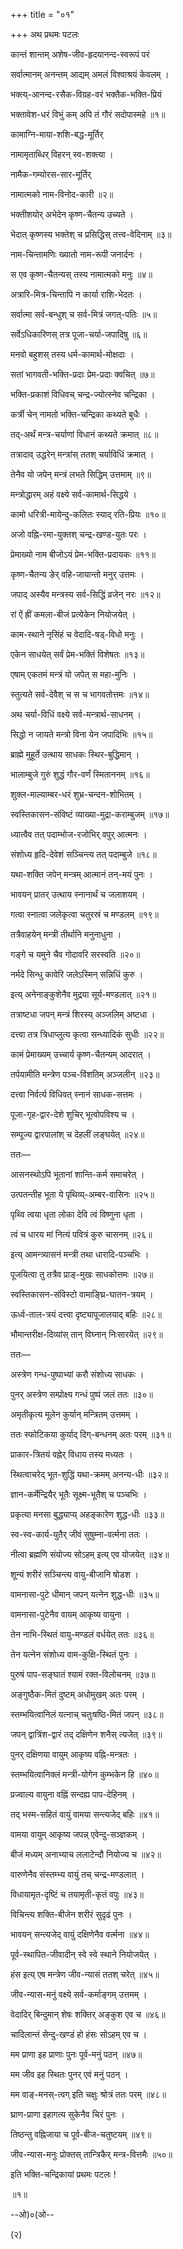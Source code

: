 +++
title = "०१"

+++
अथ प्रथमः पटलः

कान्तं शान्तम् अशेष-जीव-हृदयानन्द-स्वरूपं परं

सर्वात्मानम् अनन्तम् आद्यम् अमलं विश्वाश्रयं केवलम् ।

भक्त्य्-आनन्द-रसैक-विग्रह-वरं भक्तैक-भक्ति-प्रियं

भक्तावेश-धरं विभुं कम् अपि तं गौरं सदोपास्महे ॥१॥

कामाग्नि-माया-शशि-बद्ध-मूर्तिर्

नामामृताब्धिर् विहरन् स्व-शक्त्या ।

नामैक-गम्योरस-सार-मूर्तिर्

नामात्मको नाम-विनोद-कारी ॥२॥

भक्तीशयोर् अभेदेन कृष्ण-चैतन्य उच्यते ।

भेदात् कृष्णस्य भक्तेश् च प्रसिद्धिस् तत्त्व-वेदिनाम् ॥३॥

नाम-चिन्तामणिः ख्यातो नाम-रूपी जनार्दनः ।

स एव कृष्ण-चैतन्यस् तस्य नामात्मको मनुः ॥४॥

अत्रारि-मित्र-चिन्तापि न कार्या राशि-भेदतः ।

सर्वात्मा सर्व-बन्धुश् च सर्व-मित्रं जगत्-पतिः ॥५॥

सर्वेऽधिकारिणस् तत्र पूजा-चर्या-जपादिषु ॥६॥

मनवो बहुशस् तस्य धर्म-कामार्थ-मोक्षदाः ।

सतां भागवती-भक्ति-प्रदाः प्रेम-प्रदाः क्वचित् ॥७॥

भक्ति-प्रकाशं विधिवच् चन्द्र-ज्योत्स्नेव चन्द्रिका ।

कर्त्री चेन् नामतो भक्ति-चन्द्रिका कथ्यते बुधैः ।

तद्-अर्थं मन्त्र-चर्याणां विधानं कथ्यते क्रमात् ॥८॥

तत्रादाव् उद्धरेन् मन्त्रांस् ततश् चर्याविधिं क्रमात् ।

तेनैव यो जपेन् मन्त्रं लभते सिद्धिम् उत्तमाम् ॥९॥

मन्त्रोद्धारम् अहं वक्ष्ये सर्व-कामार्थ-सिद्धये ।

कामो धरित्री-मायेन्दु-कलितः स्याद् रति-प्रियः ॥१०॥

अजो वह्नि-रमा-युक्तश् चन्द्र-खण्ड-युतः परः ।

प्रेमाख्यो नाम बीजोऽयं प्रेम-भक्ति-प्रदायकः ॥११॥

कृष्ण-चैतन्य ङेर् वहि-जायान्तो मनुर् उत्तमः ।

जपाद् अस्यैव मन्त्रस्य सर्व-सिद्धिं व्रजेन् नरः ॥१२॥

रां ऐं ह्रीं कमला-बीजं प्रत्येकेन नियोजयेत् ।

काम-स्थाने नृसिंहं च वेदादि-षड्-विधो मनुः ।

एकेन साधयेत् सर्वं प्रेम-भक्तिं विशेषतः ॥१३॥

एषाम् एकतमं मन्त्रं यो जपेत् स महा-मुनिः ।

स्तुत्यते सर्व-देवैश् च स च भागवतोत्तमः ॥१४॥

अथ चर्या-विधिं वक्ष्ये सर्व-मन्त्रार्थ-साधनम् ।

सिद्धो न जायते मन्त्रो विना येन जपादिभिः ॥१५॥

ब्राह्मे मुहूर्ते उत्थाय साधकः स्थिर-बुद्धिमान् ।

भालाम्बुजे गुरुं शुद्धं गौर-वर्णं स्मिताननम् ॥१६॥

शुक्ल-माल्याम्बर-धरं शुभ्र-चन्दन-शोभितम् ।

स्वस्तिकासन-संविष्टं व्याख्या-मुद्रा-कराम्बुजम् ॥१७॥

ध्यात्वैव तत् पदाम्भोज-रजोभिर् वपुर् आत्मनः ।

संशोध्य हृदि-देवेशं सञ्चिन्त्य तत् पदाम्बुजे ॥१८॥

यथा-शक्ति जपेन् मन्त्रम् आत्मानं तन्-मयं पुनः ।

भावयन् प्रातर् उत्थाय स्नानार्थं च जलाशयम् ।

गत्वा स्नात्वा जलेकृत्वा चतुरस्रं च मण्डलम् ॥१९॥

तत्रैवाहयेन् मन्त्री तीर्थानि मनुनाधुना ।

गङ्गे च यमुने चैव गोदावरि सरस्वति ॥२०॥

नर्मदे सिन्धु कावेरि जलेऽस्मिन् सन्निधिं कुरु ।

इत्य् अनेनाङ्कुशेनैव मुद्रया सूर्य-मण्डलात् ॥२१॥

तत्राष्टधा जपन् मन्त्रं शिरस्य् अञ्जलिम् अष्टधा ।

दत्त्वा तत्र त्रिधाप्लुत्य कृत्वा सन्ध्यादिकं सुधीः ॥२२॥

कामं प्रेमाख्यम् उच्चार्य कृष्ण-चैतन्यम् आदरात् ।

तर्पयामीति मन्त्रेण पञ्च-विंशतिम् अञ्जलीन् ॥२३॥

दत्त्वा निर्वर्त्य विधिवत् स्नानं साधक-सत्तमः ।

पूजा-गृह-द्वार-देशे शुचिर् भूत्वोपविश्य च ।

सम्पूज्य द्वारपालांश् च देहलीं लङ्घयेत् ॥२४॥

ततः—

आसनस्थोऽपि भूतानां शान्ति-कर्म समाचरेत् ।

उत्पतन्तीह भूता ये पृथिव्य्-अम्बर-वासिनः ॥२५॥

पृथ्वि त्वया धृता लोका देवि त्वं विष्णुना धृता ।

त्वं च धारय मां नित्यं पवित्रं कुरु चासनम् ॥२६॥

इत्य् आमन्त्र्यासनं मन्त्री तथा धारादि-पञ्चभिः ।

पूजयित्वा तु तत्रैव प्राङ्-मुखः साधकोत्तमः ॥२७॥

स्वस्तिकासन-संविस्टो वामाङ्घ्रि-घातन-त्रयम् ।

ऊर्ध्व-ताल-त्रयं दत्त्वा दृष्ट्यापूजालयाद् बहिः ॥२८॥

भौमान्तरीक्ष-दिव्यांस् तान् विघ्नान् निःसारयेत् ॥२९॥

ततः—

अस्त्रेण गन्ध-पुष्पाभ्यां करौ संशोध्य साधकः ।

पुनर् अस्त्रेण सम्प्रोक्ष्य गन्धं पुष्पं जलं ततः ॥३०॥

अमृतीकृत्य मूलेन कुर्यान् मन्त्रितम् उत्तमम् ।

ततः स्फोटिकया कुर्याद् दिग्-बन्धनम् अतः परम् ॥३१॥

प्राकार-त्रितयं वह्नेर् विधाय तस्य मध्यतः ।

स्थित्वाचरेद् भूत-शुद्धिं यथा-क्रमम् अनन्य-धीः ॥३२॥

ज्ञान-कर्मेन्द्रियैर् भूतैः सूक्ष्म-भूतैश् च पञ्चभिः ।

प्रकृत्या मनसा बुद्ध्याप्य् अहङ्कारेण शुद्ध-धीः ॥३३॥

स्व-स्व-कार्य-युतैर् जीवं सुषुम्ना-वर्त्मना ततः ।

नीत्वा ब्रह्मणि संयोज्य सोऽहम् इत्य् एव योजयेत् ॥३४॥

शून्यं शरीरं सञ्चिन्त्य वायु-बीजानि षोडश ।

वामनासा-पुटे धीमान् जपन् यत्नेन शुद्ध-धीः ॥३५॥

वामनासा-पुटेनैव वायम् आकृष्य वायुना ।

तेन नाभि-स्थितं वायु-मण्डलं वर्धयेत् ततः ॥३६॥

तेन यत्नेन संशोध्य वाम-कुक्षि-स्थितं पुनः ।

पुरुषं पाप-सङ्घातं श्यामं रक्त-विलोचनम् ॥३७॥

अङ्गुष्ठैक-मितं दुष्टम् अधोमुखम् अतः परम् ।

स्तम्भयित्वानिलं यत्नाच् चतुःषष्ठि-मितं जपन् ॥३८॥

जपन् द्वात्रिंश-द्वारं तद् दक्षिणेन शनैस् त्यजेत् ॥३९॥

पुनर् दक्षिणया वायुम् आकृष्य वह्नि-मन्त्रतः ।

स्तम्भयित्वानिक्लं मन्त्री-योगेन कुम्भकेन हि ॥४०॥

प्रज्वाल्य वायुना वह्निं सन्दह्य पाप-देहिनम् ।

तद् भस्म-सहितं वायुं वामया सन्त्यजेद् बहिः ॥४१॥

वामया वायुम् आकृष्य जपन्न् एवेन्दु-सञ्ज्ञकम् ।

बीजं मध्यम् अनाभ्याच ललाटेन्दौ नियोज्य च ॥४२॥

वारुणेनैव संस्तम्भ्य वायुं तच् चन्द्र-मण्डलात् ।

विधायामृत-दृष्टिं च तयामृती-कृतं वपुः ॥४३॥

विचिन्त्य शक्ति-बीजेन शरीरं सुदृढं पुनः ।

भावयन् सन्त्यजेद् वायुं दक्षिणेनैव वर्त्मना ॥४४॥

पूर्व-स्थापित-जीवादीन् स्वे स्वे स्थाने नियोजयेत् ।

हंस इत्य् एष मन्त्रेण जीव-न्यासं ततश् चरेत् ॥४५॥

जीव-न्यास-मनुं वक्ष्ये सर्व-कर्माङ्गम् उत्तमम् ।

वेदादिर् बिन्दुमान् शेषः शक्तिर् अङ्कुश एव च ॥४६॥

चादिलान्तं सेन्दु-खण्डं हो हंसः सोऽहम् एव च ।

मम प्राणा इह प्राणाः पुनः पूर्व-मनुं पठन् ॥४७॥

मम जीव इह स्थितः पुनर् एवं मनुं पठन् ।

मम वाङ्-मनस्-त्वग् इति चक्षुः श्रोत्रं ततः परम् ॥४८॥

घ्राण-प्राणा इहागत्य सुकेनैव चिरं पुनः ।

तिष्ठन्तु वह्निजाया च पूर्व-बीज-चतुष्टयम् ॥४९॥

जीव-न्यास-मनुः प्रोक्तस् तान्त्रिकैर् मन्त्र-वित्तमैः ॥५०॥

इति भक्ति-चन्द्रिकायां प्रथमः पटलः !

॥१॥

--ओ)०(ओ--

(२)

